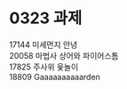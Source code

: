 <h1>0323 과제</h1>
<a href="https://www.acmicpc.net/problem/17144" style="text-decoration: none;">17144 </a>
미세먼지 안녕
<br>
<a href="https://www.acmicpc.net/problem/20058" style="text-decoration: none;">20058 </a>
마법사 상어와 파이어스톰
<br>
<a href="https://www.acmicpc.net/problem/17825" style="text-decoration: none;">17825 </a>
주사위 윷놀이
<br>
<a href="https://www.acmicpc.net/problem/18809" style="text-decoration: none;">18809 </a>
Gaaaaaaaaaarden
